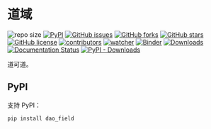 # 道域

![repo size](https://img.shields.io/github/repo-size/xinetzone/DaoField.svg)
[![PyPI][pypi-badge]][pypi-link]
[![GitHub issues][issue-badge]][issue-link]
[![GitHub forks][fork-badge]][fork-link]
[![GitHub stars][star-badge]][star-link]
[![GitHub license][license-badge]][license-link]
[![contributors][contributor-badge]][contributor-link]
[![watcher][watcher-badge]][watcher-link]
[![Binder][binder-badge]][binder-link]
[![Downloads][download-badge]][download-link]
[![Documentation Status][status-badge]][status-link]
[![PyPI - Downloads][install-badge]][install-link]

道可道。

[pypi-badge]: https://img.shields.io/pypi/v/DaoField.svg
[pypi-link]: https://pypi.org/project/DaoField/
[issue-badge]: https://img.shields.io/github/issues/xinetzone/DaoField
[issue-link]: https://github.com/xinetzone/DaoField/issues
[fork-badge]: https://img.shields.io/github/forks/xinetzone/DaoField
[fork-link]: https://github.com/xinetzone/DaoField/network
[star-badge]: https://img.shields.io/github/stars/xinetzone/DaoField
[star-link]: https://github.com/xinetzone/DaoField/stargazers
[license-badge]: https://img.shields.io/github/license/xinetzone/DaoField
[license-link]: https://github.com/xinetzone/DaoField/LICENSE
[contributor-badge]: https://img.shields.io/github/contributors/xinetzone/DaoField
[contributor-link]: https://github.com/xinetzone/DaoField/contributors
[watcher-badge]: https://img.shields.io/github/watchers/xinetzone/DaoField
[watcher-link]: https://github.com/xinetzone/DaoField/watchers
[binder-badge]: https://mybinder.org/badge_logo.svg
[binder-link]: https://mybinder.org/v2/gh/xinetzone/DaoField/main
[install-badge]: https://img.shields.io/pypi/dw/DaoField?label=pypi%20installs
[install-link]: https://pypistats.org/packages/DaoField
[status-badge]: https://readthedocs.org/projects/DaoField/badge/?version=latest
[status-link]: https://DaoField.readthedocs.io/zh/latest/?badge=latest
[download-badge]: https://pepy.tech/badge/DaoField
[download-link]: https://pepy.tech/project/DaoField

## PyPI

支持 PyPI：

```sh
pip install dao_field
```

